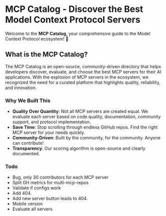 # MCP Catalog - Discover the Best Model Context Protocol Servers

Welcome to the **MCP Catalog**, your comprehensive guide to the Model Context Protocol ecosystem! 🚀

## What is the MCP Catalog?

The MCP Catalog is an open-source, community-driven directory that helps developers discover, evaluate, and choose the best MCP servers for their AI applications. With the explosion of MCP servers in the ecosystem, we recognized the need for a curated platform that highlights quality, reliability, and innovation.

### Why We Built This

- **Quality Over Quantity**: Not all MCP servers are created equal. We evaluate each server based on code quality, documentation, community support, and protocol implementation.
- **Save Time**: Stop scrolling through endless GitHub repos. Find the right MCP server for your needs quickly.
- **Community-Driven**: Built by the community, for the community. Anyone can contribute!
- **Transparency**: Our scoring algorithm is open-source and clearly documented.

### Todo
- Bug, only 30 contributors for each MCP server
- Split GH metrics for multi-mcp-repos
- Validate if configs work
- Add 404.
- Add new server button leads to 404.
- Mobile version
- Evaluate all servers
